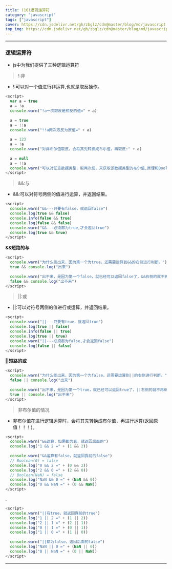 ```yaml
---
title: (16)逻辑运算符
category: "javascript"
tags: ["javascript"]
cover: https://cdn.jsdelivr.net/gh/zbglz/cdn@master/blog/md/javascript.svg
top_img: https://cdn.jsdelivr.net/gh/zbglz/cdn@master/blog/md/javascript.svg
---
```


***

### 逻辑运算符


* js中为我们提供了三种逻辑运算符


> !:非

* !:可以对一个值进行非运算,也就是取反操作。


```js js
<script>
  var a = true
  a = !a
  console.warn("!a一次取反是相反的值=" + a)
  
  a = true
  a = !!a
  console.warn("!!a两次取反为原值=" + a)
  
  a = 123
  a = !a
  console.warn("对非布尔值取反，会将其先转换成布尔值，再取反:" + a)
  
  a = null
  a = !!a
  console.warn("可以对任意数据类型，取两次反，来获取该数据类型的布尔值,原理和Boolean()函数一样，但更简单了:" + a)
</script>
```

> &&:与

* &&:可以对符号两侧的值进行运算，并返回结果。


```js js
<script>
  console.warn("&&---只要有false，就返回false")
  console.log(true && false)
  console.info(false && true)
  console.log(false && false)
  console.warn("&&---必须都为true,才会返回true")
  console.log(true && true)
</script>
```


**&&短路的与**


```js js
<script>
  console.warn("为什么能出来，因为第一个为true，还需要运算到&&的右侧进行判断。")
  true && console.log("出来")
  
  console.warn("出不来，是因为第一个false，就已经可以返回false了，&&右侧的就不再继续执行了")
  false && console.log("出不来")
</script>
```


> ||:或

* ||:可以对符号两侧的值进行或运算，并返回结果。



```js js
<script>
  console.warn("||---只要有true，就返回true")
  console.log(true || false)
  console.info(false || true)
  console.log(true || true)
  console.warn("||---必须都为false,才会返回false")
  console.log(false || false)
</script>
```


**||短路的或**


```js js
<script>
  console.warn("为什么能出来，因为第一个为false，还需要运算到||的右侧进行判断。")
  false || console.log("出来")
  
  console.warn("出不来，是因为第一个true，就已经可以返回true了，||右侧的就不再继续执行了")
  true || console.log("出不来")
</script>
```


> 非布尔值的情况

* 非布尔值在进行逻辑运算时，会将其先转换成布尔值，再进行运算(返回原值！！！)。



```js js
<script>
  console.warn("&&运算，如果都为真，就返回后面的")
  console.log("1 && 2 =" + (1 && 2))
  
  console.warn("&&运算有false，就返回靠前的false")
  // Boolean(0) = false
  console.log("0 && 2 =" + (0 && 2))
  console.log("2 && 0 =" + (2 && 0))
  // Boolean(NaN) = false
  console.log("NaN && 0 =" + (NaN && 0))
  console.log("0 && NaN =" + (0 && NaN))
</script>
```


.


```js js
<script>
  console.warn("||有true，就返回靠前的true")
  console.log("1 || 2 =" + (1 || 2))
  console.log("2 || 1 =" + (2 || 1))
  console.log("0 || 1 =" + (0 || 1))
  console.log("1 || 0 =" + (1 || 0))
  
  console.warn("||都为false，返回后面的false")
  console.log("NaN || 0 =" + (NaN || 0))
  console.log("0 || NaN =" + (0 || NaN))
</script>
```


***